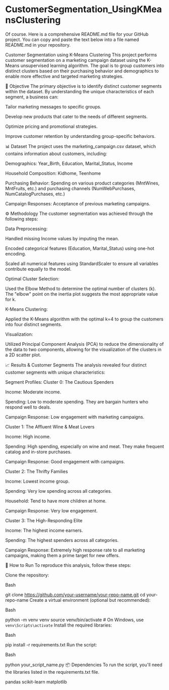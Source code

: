 # CustomerSegmentation_UsingKMeansClustering
Of course. Here is a comprehensive README.md file for your GitHub project. You can copy and paste the text below into a file named README.md in your repository.

Customer Segmentation using K-Means Clustering
This project performs customer segmentation on a marketing campaign dataset using the K-Means unsupervised learning algorithm. The goal is to group customers into distinct clusters based on their purchasing behavior and demographics to enable more effective and targeted marketing strategies.

🎯 Objective
The primary objective is to identify distinct customer segments within the dataset. By understanding the unique characteristics of each segment, a business can:

Tailor marketing messages to specific groups.

Develop new products that cater to the needs of different segments.

Optimize pricing and promotional strategies.

Improve customer retention by understanding group-specific behaviors.

📊 Dataset
The project uses the marketing_campaign.csv dataset, which contains information about customers, including:

Demographics: Year_Birth, Education, Marital_Status, Income

Household Composition: Kidhome, Teenhome

Purchasing Behavior: Spending on various product categories (MntWines, MntFruits, etc.) and purchasing channels (NumWebPurchases, NumCatalogPurchases, etc.)

Campaign Responses: Acceptance of previous marketing campaigns.

⚙️ Methodology
The customer segmentation was achieved through the following steps:

Data Preprocessing:

Handled missing Income values by imputing the mean.

Encoded categorical features (Education, Marital_Status) using one-hot encoding.

Scaled all numerical features using StandardScaler to ensure all variables contribute equally to the model.

Optimal Cluster Selection:

Used the Elbow Method to determine the optimal number of clusters (k). The "elbow" point on the inertia plot suggests the most appropriate value for k.

K-Means Clustering:

Applied the K-Means algorithm with the optimal k=4 to group the customers into four distinct segments.

Visualization:

Utilized Principal Component Analysis (PCA) to reduce the dimensionality of the data to two components, allowing for the visualization of the clusters in a 2D scatter plot.

📈 Results & Customer Segments
The analysis revealed four distinct customer segments with unique characteristics:

Segment Profiles:
Cluster 0: The Cautious Spenders

Income: Moderate income.

Spending: Low to moderate spending. They are bargain hunters who respond well to deals.

Campaign Response: Low engagement with marketing campaigns.

Cluster 1: The Affluent Wine & Meat Lovers

Income: High income.

Spending: High spending, especially on wine and meat. They make frequent catalog and in-store purchases.

Campaign Response: Good engagement with campaigns.

Cluster 2: The Thrifty Families

Income: Lowest income group.

Spending: Very low spending across all categories.

Household: Tend to have more children at home.

Campaign Response: Very low engagement.

Cluster 3: The High-Responding Elite

Income: The highest income earners.

Spending: The highest spenders across all categories.

Campaign Response: Extremely high response rate to all marketing campaigns, making them a prime target for new offers.

🚀 How to Run
To reproduce this analysis, follow these steps:

Clone the repository:

Bash

git clone https://github.com/your-username/your-repo-name.git
cd your-repo-name
Create a virtual environment (optional but recommended):

Bash

python -m venv venv
source venv/bin/activate  # On Windows, use `venv\Scripts\activate`
Install the required libraries:

Bash

pip install -r requirements.txt
Run the script:

Bash

python your_script_name.py
📦 Dependencies
To run the script, you'll need the libraries listed in the requirements.txt file.

pandas
scikit-learn
matplotlib

